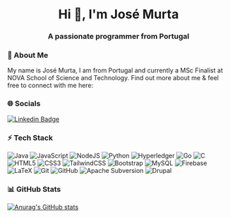<h1 align="center">Hi 👋, I'm José Murta</h1>
<h3 align="center">A passionate programmer from Portugal</h3>

<h3 align="left">👋 About Me</h3>

<!--
**zmurta15/zmurta15** is a ✨ _special_ ✨ repository because its `README.md` (this file) appears on your GitHub profile.

Here are some ideas to get you started:

- 🔭 I’m currently working on ...
- 🌱 I’m currently learning ...
- 👯 I’m looking to collaborate on ...
- 🤔 I’m looking for help with ...
- 💬 Ask me about ...
- 📫 How to reach me: ...
- 😄 Pronouns: ...
- ⚡ Fun fact: ...
-->

My name is José Murta, I am from Portugal and currently a MSc Finalist at NOVA School of Science and Technology. Find out more about me & feel free to connect with me here:

<h3 align="left">🌐 Socials</h3>

[![Linkedin Badge](https://img.shields.io/badge/-JoseMurta-blue?style=flat-square&logo=Linkedin&logoColor=white&link=https://www.linkedin.com/in/jose-murta/)](https://www.linkedin.com/in/jose-murta/)

<h3 align="left">⚡ Tech Stack</h3>

![Java](https://img.shields.io/badge/java-%23ED8B00.svg?style=for-the-badge&logo=openjdk&logoColor=white)
![JavaScript](https://img.shields.io/badge/javascript-%23323330.svg?style=for-the-badge&logo=javascript&logoColor=%23F7DF1E)
![NodeJS](https://img.shields.io/badge/node.js-6DA55F?style=for-the-badge&logo=node.js&logoColor=white)
![Python](https://img.shields.io/badge/python-3670A0?style=for-the-badge&logo=python&logoColor=ffdd54)
![Hyperledger](https://img.shields.io/badge/hyperledger-2F3134?style=for-the-badge&logo=hyperledger&logoColor=white)
![Go](https://img.shields.io/badge/go-%2300ADD8.svg?style=for-the-badge&logo=go&logoColor=white)
![C](https://img.shields.io/badge/c-%2300599C.svg?style=for-the-badge&logo=c&logoColor=white)
![HTML5](https://img.shields.io/badge/html5-%23E34F26.svg?style=for-the-badge&logo=html5&logoColor=white)
![CSS3](https://img.shields.io/badge/css3-%231572B6.svg?style=for-the-badge&logo=css3&logoColor=white)
![TailwindCSS](https://img.shields.io/badge/tailwindcss-%2338B2AC.svg?style=for-the-badge&logo=tailwind-css&logoColor=white)
![Bootstrap](https://img.shields.io/badge/bootstrap-%23563D7C.svg?style=for-the-badge&logo=bootstrap&logoColor=white)
![MySQL](https://img.shields.io/badge/mysql-%2300f.svg?style=for-the-badge&logo=mysql&logoColor=white)
![Firebase](https://img.shields.io/badge/Firebase-039BE5?style=for-the-badge&logo=Firebase&logoColor=white)
![LaTeX](https://img.shields.io/badge/latex-%23008080.svg?style=for-the-badge&logo=latex&logoColor=white)
![Git](https://img.shields.io/badge/git-%23F05033.svg?style=for-the-badge&logo=git&logoColor=white)
![GitHub](https://img.shields.io/badge/github-%23121011.svg?style=for-the-badge&logo=github&logoColor=white)
![Apache Subversion](https://img.shields.io/badge/subversion-%23809CC9.svg?style=for-the-badge&logo=subversion&logoColor=white)
![Drupal](https://img.shields.io/badge/drupal-%230678BE.svg?style=for-the-badge&logo=drupal&logoColor=white)

<h3 align="left">📊 GitHub Stats</h3>

<!--![Github Stats](https://github-readme-stats.vercel.app/api?username=zmurta15&count_private=true&show_icons=true&include_all_commits=true)

![Top Langs](https://github-readme-stats.vercel.app/api/top-langs/?username=zmurta15&hide=TeX&layout=compact)-->

[![Anurag's GitHub stats](https://github-readme-stats.vercel.app/api?username=zmurta15)](https://github.com/anuraghazra/github-readme-stats) 
<!--[![Top Langs](https://github-readme-stats.vercel.app/api/top-langs/?username=zmurta15&layout=donut)](https://github.com/anuraghazra/github-readme-stats)-->

